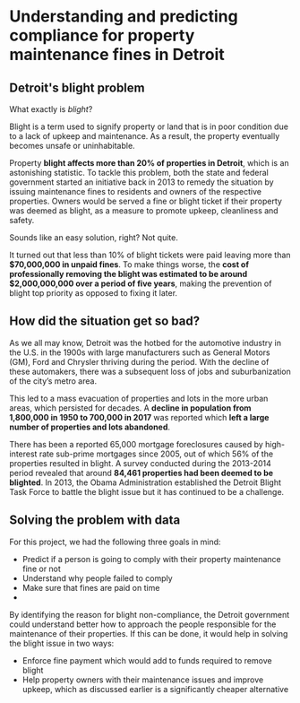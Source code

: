 # Understanding and predicting compliance for property maintenance fines in Detroit

## Detroit's blight problem

What exactly is *blight*?

Blight is a term used to signify property or land that is in poor condition due to a lack of upkeep and maintenance. As a result, the property eventually becomes unsafe or uninhabitable.

Property **blight affects more than 20% of properties in Detroit**, which is an astonishing statistic. To tackle this problem, both the state and federal government started an initiative back in 2013 to remedy the situation by issuing maintenance fines to residents and owners of the respective properties. Owners would be served a fine or blight ticket if their property was deemed as blight, as a measure to promote upkeep, cleanliness and safety.

Sounds like an easy solution, right? Not quite.

It turned out that less than 10% of blight tickets were paid leaving more than **$70,000,000 in unpaid fines**. To make things worse, the **cost of professionally removing the blight was estimated to be around $2,000,000,000 over a period of five years**, making the prevention of blight top priority as opposed to fixing it later.

## How did the situation get so bad?

As we all may know, Detroit was the hotbed for the automotive industry in the U.S. in the 1900s with large manufacturers such as General Motors (GM), Ford and Chrysler thriving during the period. With the decline of these automakers, there was a subsequent loss of jobs and suburbanization of the city’s metro area.

This led to a mass evacuation of properties and lots in the more urban areas, which persisted for decades. A **decline in population from 1,800,000 in 1950 to 700,000 in 2017** was reported which **left a large number of properties and lots abandoned**.

There has been a reported 65,000 mortgage foreclosures caused by high-interest rate sub-prime mortgages since 2005, out of which 56% of the properties resulted in blight. A survey conducted during the 2013-2014 period revealed that around **84,461 properties had been deemed to be blighted**. In 2013, the Obama Administration established the Detroit Blight Task Force to battle the blight issue but it has continued to be a challenge.

## Solving the problem with data

For this project, we had the following three goals in mind:

- Predict if a person is going to comply with their property maintenance fine or not
- Understand why people failed to comply
- Make sure that fines are paid on time
- 
By identifying the reason for blight non-compliance, the Detroit government could understand better how to approach the people responsible for the maintenance of their properties. If this can be done, it would help in solving the blight issue in two ways:

- Enforce fine payment which would add to funds required to remove blight
- Help property owners with their maintenance issues and improve upkeep, which as discussed earlier is a significantly cheaper alternative

